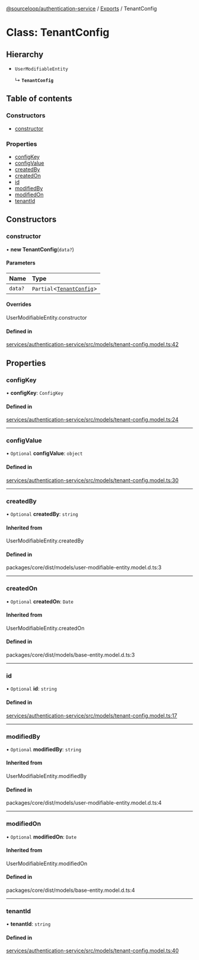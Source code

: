 [@sourceloop/authentication-service](../README.md) / [Exports](../modules.md) / TenantConfig

# Class: TenantConfig

## Hierarchy

- `UserModifiableEntity`

  ↳ **`TenantConfig`**

## Table of contents

### Constructors

- [constructor](TenantConfig.md#constructor)

### Properties

- [configKey](TenantConfig.md#configkey)
- [configValue](TenantConfig.md#configvalue)
- [createdBy](TenantConfig.md#createdby)
- [createdOn](TenantConfig.md#createdon)
- [id](TenantConfig.md#id)
- [modifiedBy](TenantConfig.md#modifiedby)
- [modifiedOn](TenantConfig.md#modifiedon)
- [tenantId](TenantConfig.md#tenantid)

## Constructors

### constructor

• **new TenantConfig**(`data?`)

#### Parameters

| Name | Type |
| :------ | :------ |
| `data?` | `Partial`<[`TenantConfig`](TenantConfig.md)\> |

#### Overrides

UserModifiableEntity.constructor

#### Defined in

[services/authentication-service/src/models/tenant-config.model.ts:42](https://github.com/sourcefuse/loopback4-microservice-catalog/blob/68ec38a2a/services/authentication-service/src/models/tenant-config.model.ts#L42)

## Properties

### configKey

• **configKey**: `ConfigKey`

#### Defined in

[services/authentication-service/src/models/tenant-config.model.ts:24](https://github.com/sourcefuse/loopback4-microservice-catalog/blob/68ec38a2a/services/authentication-service/src/models/tenant-config.model.ts#L24)

___

### configValue

• `Optional` **configValue**: `object`

#### Defined in

[services/authentication-service/src/models/tenant-config.model.ts:30](https://github.com/sourcefuse/loopback4-microservice-catalog/blob/68ec38a2a/services/authentication-service/src/models/tenant-config.model.ts#L30)

___

### createdBy

• `Optional` **createdBy**: `string`

#### Inherited from

UserModifiableEntity.createdBy

#### Defined in

packages/core/dist/models/user-modifiable-entity.model.d.ts:3

___

### createdOn

• `Optional` **createdOn**: `Date`

#### Inherited from

UserModifiableEntity.createdOn

#### Defined in

packages/core/dist/models/base-entity.model.d.ts:3

___

### id

• `Optional` **id**: `string`

#### Defined in

[services/authentication-service/src/models/tenant-config.model.ts:17](https://github.com/sourcefuse/loopback4-microservice-catalog/blob/68ec38a2a/services/authentication-service/src/models/tenant-config.model.ts#L17)

___

### modifiedBy

• `Optional` **modifiedBy**: `string`

#### Inherited from

UserModifiableEntity.modifiedBy

#### Defined in

packages/core/dist/models/user-modifiable-entity.model.d.ts:4

___

### modifiedOn

• `Optional` **modifiedOn**: `Date`

#### Inherited from

UserModifiableEntity.modifiedOn

#### Defined in

packages/core/dist/models/base-entity.model.d.ts:4

___

### tenantId

• **tenantId**: `string`

#### Defined in

[services/authentication-service/src/models/tenant-config.model.ts:40](https://github.com/sourcefuse/loopback4-microservice-catalog/blob/68ec38a2a/services/authentication-service/src/models/tenant-config.model.ts#L40)
